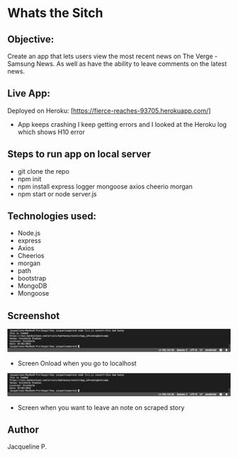 # Whats the Sitch

## Objective:
Create an app that lets users view the most recent news on The Verge - Samsung News. As well as have the ability to leave comments on the latest news.

## Live App:
Deployed on Heroku: [https://fierce-reaches-93705.herokuapp.com/]
 - App keeps crashing I keep getting errors and I looked at the Heroku log which shows H10 error

## Steps to run app on local server
- git clone the repo
- npm init
- npm install express logger mongoose axios cheerio morgan
- npm start or node server.js

## Technologies used:
- Node.js
- express
- Axios
- Cheerios
- morgan
- path
- bootstrap
- MongoDB
- Mongoose

## Screenshot
![On Load](https://github.com/japerez107/heygirlhey/blob/master/images/concert-this.png)
- Screen Onload when you go to localhost 

![Leave a Note](https://github.com/japerez107/heygirlhey/blob/master/images/concert-this.png)
- Screen when you want to leave an note on scraped story 

## Author
Jacqueline P.
